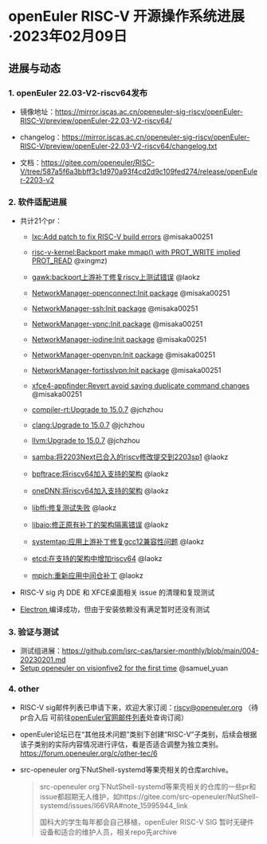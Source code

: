 # openEuler RISC-V 开源操作系统进展·2023年02月09日



## 进展与动态

### 1. openEuler 22.03-V2-riscv64发布

- 镜像地址：https://mirror.iscas.ac.cn/openeuler-sig-riscv/openEuler-RISC-V/preview/openEuler-22.03-V2-riscv64/

- changelog：https://mirror.iscas.ac.cn/openeuler-sig-riscv/openEuler-RISC-V/preview/openEuler-22.03-V2-riscv64/changelog.txt

- 文档：https://gitee.com/openeuler/RISC-V/tree/587a5f6a3bbff3c1d970a93f4cd2d9c109fed274/release/openEuler-2203-v2

  

### 2. 软件适配进展

- 共计21个pr：

  - [lxc:Add patch to fix RISC-V build errors](https://gitee.com/openeuler-risc-v/lxc/pulls/8)  @misaka00251

  - [risc-v-kernel:Backport make mmap() with PROT_WRITE implied PROT_READ](https://gitee.com/openeuler-risc-v/risc-v-kernel/pulls/14)   @xingmz)

  - [gawk:backport上游补丁修复riscv上测试错误](https://gitee.com/src-openeuler/gawk/pulls/27)  @laokz

  - [NetworkManager-openconnect:Init package](https://gitee.com/src-openeuler/NetworkManager-openconnect/pulls/1)   @misaka00251

  - [NetworkManager-ssh:Init package](https://gitee.com/src-openeuler/NetworkManager-ssh/pulls/1)   @misaka00251

  - [NetworkManager-vpnc:Init package](https://gitee.com/src-openeuler/NetworkManager-vpnc/pulls/1) @misaka00251

  - [NetworkManager-iodine:Init package](https://gitee.com/src-openeuler/NetworkManager-iodine/pulls/1) @misaka00251

  - [NetworkManager-openvpn:Init package](https://gitee.com/src-openeuler/NetworkManager-openvpn/pulls/1)   @misaka00251

  - [NetworkManager-fortisslvpn:Init package](https://gitee.com/src-openeuler/NetworkManager-fortisslvpn/pulls/1)   @misaka00251

  - [xfce4-appfinder:Revert avoid saving duplicate command changes](https://gitee.com/src-openeuler/xfce4-appfinder/pulls/13)   @misaka00251

  - [compiler-rt:Upgrade to 15.0.7](https://gitee.com/openeuler-risc-v/compiler-rt/pulls/3) @jchzhou

  - [clang:Upgrade to 15.0.7](https://gitee.com/openeuler-risc-v/clang/pulls/3) @jchzhou

  - [llvm:Upgrade to 15.0.7](https://gitee.com/openeuler-risc-v/llvm/pulls/5)   @jchzhou

  - [samba:将2203Next已合入的riscv修改提交到2203sp1](https://gitee.com/src-openeuler/samba/pulls/171) @laokz

  - [bpftrace:将riscv64加入支持的架构](https://gitee.com/src-openeuler/bpftrace/pulls/23)   @laokz

  - [oneDNN:将riscv64加入支持的架构](https://gitee.com/src-openeuler/oneDNN/pulls/16)   @laokz

  - [libffi:修复测试失败](https://gitee.com/openeuler-risc-v/libffi/pulls/1)  @laokz

  - [libaio:修正原有补丁的架构隔离错误](https://gitee.com/openeuler-risc-v/libaio/pulls/4)   @laokz

  - [systemtap:应用上游补丁修复gcc12兼容性问题](https://gitee.com/openeuler-risc-v/systemtap/pulls/1)    @laokz

  - [etcd:在支持的架构中增加riscv64](https://gitee.com/src-openeuler/etcd/pulls/38)  @laokz

  - [mpich:重新应用中间仓补丁](https://gitee.com/openeuler-risc-v/mpich/pulls/4) @laokz

- RISC-V sig 内 DDE 和 XFCE桌面相关 issue 的清理和复现测试

- [Electron ](https://build.tarsier-infra.com/project/show/home:misaka00251:electron)编译成功，但由于安装依赖没有满足暂时还没有测试

  

### 3. 验证与测试 

- 测试组进展：https://github.com/isrc-cas/tarsier-monthly/blob/main/004-20230201.md  
- [Setup openeuler on visionfive2 for the first time](https://gitee.com/samuel_yuan/riscv-openeuler-visionfive/blob/master/chapter1-Build-openeuler-on-visionfive/Setup-openeuler-on-visionfive2-for-the-first-time.md) @samuel_yuan



### 4. other

- RISC-V sig邮件列表已申请下来，欢迎大家订阅：riscv@openeuler.org （待pr合入后 可前往[openEuler官网邮件列表](https://www.openeuler.org/zh/community/mailing-list/)处查询订阅）

- openEuler论坛已在“其他技术问题”类别下创建“RISC-V”子类别，后续会根据该子类别的实际内容情况进行评估，看是否适合调整为独立类别。https://forum.openeuler.org/c/other-tec/6  

- src-openeuler org下NutShell-systemd等果壳相关的仓库archive。
    > src-openeuler org下NutShell-systemd等果壳相关的仓库的一些pr和issue都超期无人维护，如https://gitee.com/src-openeuler/NutShell-systemd/issues/I66VRA#note_15995944_link
    >
    > 国科大的学生每年都会自己移植，openEuler RISC-V SIG 暂时无硬件设备和适合的维护人员，相关repo先archive
